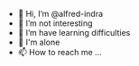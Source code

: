 - 👋 Hi, I’m @alfred-indra
- 👀 I’m not interesting
- 🌱 I’m have learning difficulties
- 💞️ I'm alone
- 📫 How to reach me ...

<!---
alfred-indra/alfred-indra is a ✨ special ✨ repository because its `README.md` (this file) appears on your GitHub profile.
You can click the Preview link to take a look at your changes.
--->
